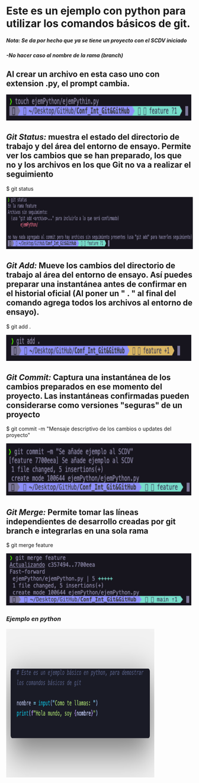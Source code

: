 # Este es un ejemplo con python para utilizar los comandos básicos de git.
##### ***Nota: Se da por hecho que ya se tiene un proyecto con el SCDV iniciado***
##### ***-No hacer caso al nombre de la rama (branch)***

## Al crear un archivo en esta caso uno con extension .py, el prompt cambia.
<img src="../imagenes/10.-ejem.png" width="500" height="70">

## ***Git Status:*** muestra el estado del directorio de trabajo y del área del entorno de ensayo. Permite ver los cambios que se han preparado, los que no y los archivos en los que Git no va a realizar el seguimiento

$ git status

<img src="../imagenes/11.-ejem.png" width="600" height="140">

## ***Git Add:*** Mueve los cambios del directorio de trabajo al área del entorno de ensayo. Así puedes preparar una instantánea antes de confirmar en el historial oficial (Al poner un " . " al final del comando agrega todos los archivos al entorno de ensayo).

$ git add .

<img src="../imagenes/12.-ejem.png" width="500" height="70">

## ***Git Commit:*** Captura una instantánea de los cambios preparados en ese momento del proyecto. Las instantáneas confirmadas pueden considerarse como versiones "seguras" de un proyecto

$ git commit -m "Mensaje descriptivo de los cambios o updates del proyecto"

<img src="../imagenes/13.-ejem.png" width="500" height="140">

## ***Git Merge:*** Permite tomar las líneas independientes de desarrollo creadas por git branch e integrarlas en una sola rama 

$ git merge feature

<img src="../imagenes/14.-ejem.png" width="500" height="140">

### ***Ejemplo en python***
<img src="../imagenes/15.-code.png" width="400" height="400">
